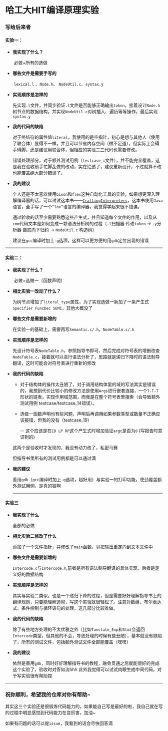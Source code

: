 # 哈工大HIT编译原理实验

### 写给后来者

#### 	实验一：

- **我实现了什么？**

  ​	必做+所有的选做

- **哪些文件是需要手写的**

  ​	`lexical.l` 、`Node.h`、 `NodeUtil.c`、`syntax.y`

- **实现顺序是怎样的**

  ​	先实现`.l`文件，并同步验证`.l`文件是否能够正确输出`token`，接着设计`Node.h`树节点的数据结构，并实现`NodeUtil.c`对树插入、遍历等等操作，最后实现`syntax.y`

- **我的代码的缺陷**

  ​	对于终结符的属性值`literal`，我使用的是空指针，初心是想与其他人（使用了联合体）显得不一样，并且可以节省内存空间（微不足道），但实际上会碍手碍脚，还是建议用联合体，但相应的实验二三代码也需要修改。

  ​	错误处理部分，对于额外测试用例（`testcase_i`文件），并不能完全覆盖，这是我在验收前手忙脚乱做的改动，实在烂透了，建议重新设计，不过就算不改也能覆盖绝大部分错误了。

- **我的建议**

  ​	个人还是不太喜欢使用`bison`和`flex`这种自动化工具的实验，如果想更深入理解编译器的话，可以试试这本书——[`CraftingInterpreters`](https://www.craftinginterpreters.com/)，这本书使用`Java`语言，全手写了一个`“lox”`语言的编译器，我觉得学起来很不错诶。

  ​	通过验收的话至少需要熟悉这些产生式，并且知道每个文件的作用，以及从`cmm`代码文本是如何变成一颗语法分析树的过程（`.l`扫描器 传递`token` -> `.y`分析器 自底向下归约 -> `NodeUtil.c` 构造树）

  ​	建议在`gcc`编译时加上`-g`选项，这样可以更方便的用`gdb`定位出现的错误

------

#### 	实验二：

- **我实现了什么？**

  ​	必做+选做一（函数声明）

- **相比实验一改动了什么？**

  ​	为树节点增加了`literal_type`属性，为了实现选做一新加了一条产生式`Specifier FuncDec SEMI`，其他大概没了

- **哪些文件是需要新增的**

  ​	在实验一的基础上，需要再写`Semantic.c/.h`，`NodeTable.c/.h`

- **实现顺序是怎样的**

  ​	先设计符号表`NodeTable.h`，参照指导书即可，然后完成对符号表的增删改查`NodeTable.c`，接着就可以进行语法分析了，思路就是递归下降时的语法制导翻译，这时可能会对符号表进行重新的修改

- **我的代码的缺陷**

  - 对于结构体的操作太丑陋了，对于调用结构体里的域的写法其实是错误的，我想到代价比较小的修改方法是使用`Args`进行嵌套连接，一个`T-T-T`形状的链表，实现作用域范围，而我是在整个符号表里搜索（会导致额外测试用例 testcase/testcase_14错误）。
  - 选做一函数声明也有些问题，声明后再调用如果参数类型或数量不正确应该报错，但我的没有（testcase_19）
  
    -- 这个应该是在`ID LP RP`这个产生式时增加验证`argc`是否为`0` (写报告时意识到的)
  
  这两个是验收时才发现的，我没有动力改了，私密马赛
  
  但指导书里所有的测试用例都是可以通过滴

- **我的建议**

  ​	善用`gdb`（`gcc`编译时加上`-g`选项，超好用）与实验一的打印功能，使劲覆盖额外测试用例，是真的狠啊

  ------

#### 实验三

- **我实现了什么**
    
    全部的必做

- **相比实验二修改了什么**

    添加了一个文件指针，并修改了`main`函数，以把输出重定向到文本文件中

- **哪些文件是需要新增的**

    `Intercode.c`与`Intercode.h`,前者是所有语法制导翻译的具体实现，后者是定义好的数据结构

- **实现顺序是怎样的**

    其实与实验二类似，也是一个递归下降的过程，但是需要好好理解指导书上的翻译规则，只要能理解透彻，写这个实验就很轻松了。注意对数组、布尔表达式、条件控制与循环语句的处理，这几部分比较难做。

- **我的代码的缺陷**
    
    除了有些地方处理的不太优雅之外（比如`Tanslate_Exp`和`Stmt`会返回`Intercode`类型，但其他的不会，导致处理的时候有些丑陋），基本就没有缺陷了，所有的测试文件，包括额外测试文件全部能覆盖（嘿嘿）

- **我的建议**

    依然是善用`gdb`，同时好好理解指导书的教程，融会贯通之后就能很好的完成这个实验了，验收时对答如流hhh 此外我觉得可以试试肉眼生成中间代码，对于写实验很有帮助捏

****
### 祝你顺利，希望我的仓库对你有帮助~

其实这三个实验还是很锻炼代码能力的，如果能自己写是最好的啦，我自己就在写的过程中明显感觉到代码能力在变厉害，加油~

如果有问题的话可以提`issue`，我看到的话会尽快回答滴

